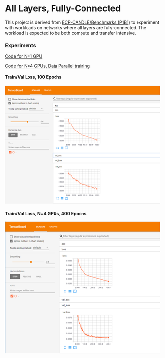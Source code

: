 # All Layers, Fully-Connected

This project is derived from [ECP-CANDLE/Benchmarks (P1B1)](https://github.com/ECP-CANDLE/Benchmarks/tree/master/Pilot1/P1B1) to experiment with workloads on networks where all layers are fully-connected. The workload is expected to be both compute and transfer intensive. 

### Experiments
[Code for N=1 GPU](https://github.com/aurotripathy/all-fully-connected/blob/master/Pilot1/P1B1/p1b1_baseline_keras2.py)

[Code for N=4 GPUs, Data Parallel training](https://github.com/aurotripathy/all-fully-connected/blob/master/Pilot1/P1B1/4-gpu-p1b1_baseline_keras2.py)

#### Train/Val Loss, 100 Epochs
![TensorBoard Plot](https://github.com/aurotripathy/all-fully-connected/blob/master/Pilot1/P1B1/results/Capture100-epochs.PNG "Single GPU 100 Epochs")

#### Train/Val Loss, N=4 GPUs, 400 Epochs
![TensorBoard Plot](https://github.com/aurotripathy/all-fully-connected/blob/master/Pilot1/P1B1/results/Capture400-epochs.PNG "N=4 GPUs 400 Epochs")






